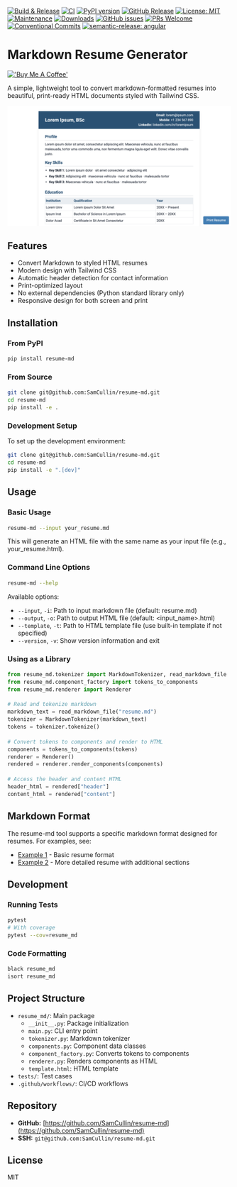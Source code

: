 [![Build & Release](https://github.com/SamCullin/resume-md/actions/workflows/publish.yml/badge.svg)](https://github.com/SamCullin/resume-md/actions/workflows/publish.yml)
[![CI](https://github.com/SamCullin/resume-md/actions/workflows/ci.yml/badge.svg)](https://github.com/SamCullin/resume-md/actions/workflows/ci.yml)
[![PyPI version](https://badge.fury.io/py/resume-md.svg)](https://badge.fury.io/py/resume-md)
[![GitHub Release](https://img.shields.io/github/v/release/SamCullin/resume-md)](https://github.com/SamCullin/resume-md/releases)
[![License: MIT](https://img.shields.io/badge/License-MIT-yellow.svg)](https://opensource.org/licenses/MIT)
[![Maintenance](https://img.shields.io/badge/Maintained%3F-yes-green.svg)](https://github.com/SamCullin/resume-md/graphs/commit-activity)
[![Downloads](https://img.shields.io/pypi/dm/resume-md.svg)](https://pypi.org/project/resume-md/)
[![GitHub issues](https://img.shields.io/github/issues/SamCullin/resume-md.svg)](https://github.com/SamCullin/resume-md/issues)
[![PRs Welcome](https://img.shields.io/badge/PRs-welcome-brightgreen.svg?style=flat)](https://makeapullrequest.com)
[![Conventional Commits](https://img.shields.io/badge/Conventional%20Commits-1.0.0-%23FE5196?logo=conventionalcommits&logoColor=white)](https://conventionalcommits.org)
[![semantic-release: angular](https://img.shields.io/badge/semantic--release-angular-e10079?logo=semantic-release)](https://github.com/semantic-release/semantic-release)

# Markdown Resume Generator

[!['Buy Me A Coffee'](https://www.buymeacoffee.com/assets/img/custom_images/orange_img.png)](https://www.buymeacoffee.com/samcullin)

A simple, lightweight tool to convert markdown-formatted resumes into beautiful, print-ready HTML documents styled with Tailwind CSS.

![Resume-MD Example](example/image.png)


## Features

- Convert Markdown to styled HTML resumes
- Modern design with Tailwind CSS
- Automatic header detection for contact information
- Print-optimized layout
- No external dependencies (Python standard library only)
- Responsive design for both screen and print

## Installation

### From PyPI

```bash
pip install resume-md
```

### From Source

```bash
git clone git@github.com:SamCullin/resume-md.git
cd resume-md
pip install -e .
```

### Development Setup

To set up the development environment:

```bash
git clone git@github.com:SamCullin/resume-md.git
cd resume-md
pip install -e ".[dev]"
```

## Usage

### Basic Usage

```bash
resume-md --input your_resume.md
```

This will generate an HTML file with the same name as your input file (e.g., your_resume.html).

### Command Line Options

```bash
resume-md --help
```

Available options:

- `--input`, `-i`: Path to input markdown file (default: resume.md)
- `--output`, `-o`: Path to output HTML file (default: <input_name>.html)
- `--template`, `-t`: Path to HTML template file (use built-in template if not specified)
- `--version`, `-v`: Show version information and exit

### Using as a Library

```python
from resume_md.tokenizer import MarkdownTokenizer, read_markdown_file
from resume_md.component_factory import tokens_to_components
from resume_md.renderer import Renderer

# Read and tokenize markdown
markdown_text = read_markdown_file("resume.md")
tokenizer = MarkdownTokenizer(markdown_text)
tokens = tokenizer.tokenize()

# Convert tokens to components and render to HTML
components = tokens_to_components(tokens)
renderer = Renderer()
rendered = renderer.render_components(components)

# Access the header and content HTML
header_html = rendered["header"]
content_html = rendered["content"]
```

## Markdown Format

The resume-md tool supports a specific markdown format designed for resumes. For examples, see:

- [Example 1](example/example1.md) - Basic resume format
- [Example 2](example/example2.md) - More detailed resume with additional sections


## Development

### Running Tests

```bash
pytest
# With coverage
pytest --cov=resume_md
```

### Code Formatting

```bash
black resume_md
isort resume_md
```

## Project Structure

- `resume_md/`: Main package
  - `__init__.py`: Package initialization
  - `main.py`: CLI entry point
  - `tokenizer.py`: Markdown tokenizer
  - `components.py`: Component data classes
  - `component_factory.py`: Converts tokens to components
  - `renderer.py`: Renders components as HTML
  - `template.html`: HTML template
- `tests/`: Test cases
- `.github/workflows/`: CI/CD workflows

## Repository

- **GitHub:** [https://github.com/SamCullin/resume-md](https://github.com/SamCullin/resume-md)
- **SSH:** `git@github.com:SamCullin/resume-md.git`

## License

MIT 